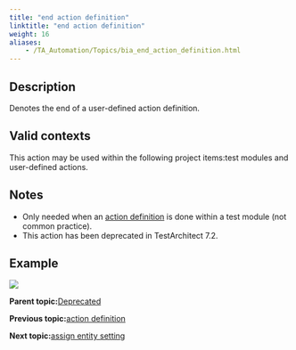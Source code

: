 ```yaml
--- 
title: "end action definition"
linktitle: "end action definition"
weight: 16
aliases: 
    - /TA_Automation/Topics/bia_end_action_definition.html
---
```


## Description

Denotes the end of a user-defined action definition.

## Valid contexts

This action may be used within the following project items:test modules and user-defined actions.

## Notes

-   Only needed when an [action definition](action_definition_1.html) is done within a test module \(not common practice\).
-   This action has been deprecated in TestArchitect 7.2.

## Example

![](/images//Images/bia_end_action_definition_pgm.png)

**Parent topic:**[Deprecated](/TA_Automation/Topics/bia_Deprecated.html)

**Previous topic:**[action definition](/TA_Automation/Topics/bia_action_definition_1.html)

**Next topic:**[assign entity setting](/TA_Automation/Topics/bia_assign_entity_setting.html)

